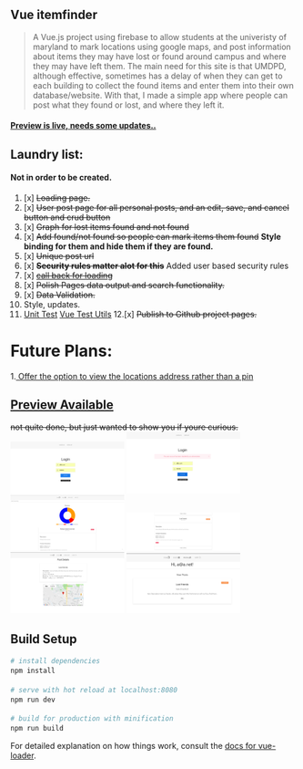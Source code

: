 ## Vue itemfinder

> A Vue.js project using firebase to allow students at the univeristy of maryland to mark locations using google maps, and post information about items they may have lost or found around campus and where they may have left them. The main need for this site is that UMDPD, although effective, sometimes has a delay of when they can get to each building to collect the found items and enter them into their own database/website. With that, I made a simple app where people can post what they found or lost, and where they left it. 

#### [Preview is live, needs some updates..](https://cricketthomas.github.io/vuefinder/)
## Laundry list: 
#### Not in order to be created. 
1. [x] ~~Loading page.~~ 
2. [x] ~~User post page for all personal posts, and an edit, save, and cancel button and crud button~~
3. [x] ~~Graph for lost items found and not found~~
4. [x] ~~Add found/not found so people can mark items them found~~ **Style binding for them and hide them if they are found.** 
5. [x] ~~Unique post url~~
6. [x] ~~**Security rules matter alot for this**~~ Added user based security rules
7. [x] ~~[call back for loading](https://github.com/vuejs/vuefire/blob/master/README.md)~~
8. [x] ~~Polish Pages data output and search functionality.~~
9. [x] ~~Data Validation.~~
10. Style, updates.
11. [Unit Test](https://www.youtube.com/watch?v=d2QKTNmU-Tc) [Vue Test Utils](https://vue-test-utils.vuejs.org/)
12.[x] ~~Publish to Github project pages.~~


# Future Plans:
1.[ Offer the option to view the locations address rather than a pin](https://developers.google.com/maps/documentation/javascript/examples/geocoding-reverse#try-it-yourself)

## [Preview Available](https://cricketthomas.github.io/vuefinder/)
~~not quite done, but just wanted to show you if youre curious.~~
<img src="./screenshots/login.png" width="200">
<img src="./screenshots/loginvalid.png" width="200">
<img src="./screenshots/allpoststop.png" width="200">
<img src="./screenshots/allposts.png" width="200">
<img src="./screenshots/details.png" width="200">
<img src="./screenshots/userposts.png" width="200">
## Build Setup

``` bash
# install dependencies
npm install

# serve with hot reload at localhost:8080
npm run dev

# build for production with minification
npm run build
```

For detailed explanation on how things work, consult the [docs for vue-loader](http://vuejs.github.io/vue-loader).
